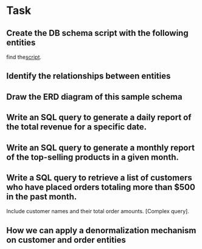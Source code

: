 # Task

## Create the DB schema script with the following entities
 find the[script]([https://pages.github.com/](https://github.com/mahmoudelhussain/session_3/blob/main/Create%20tables.sql)).
 
## Identify the relationships between entities

## Draw the ERD diagram of this sample schema

## Write an SQL query to generate a daily report of the total revenue for a specific date.

## Write an SQL query to generate a monthly report of the top-selling products in a given month.

## Write a SQL query to retrieve a list of customers who have placed orders totaling more than $500 in the past month.
Include customer names and their total order amounts. [Complex query].


## How we can apply a denormalization mechanism on customer and order entities

